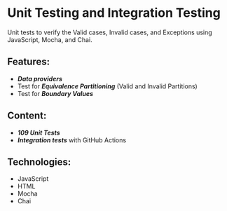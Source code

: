 # Unit Testing and Integration Testing
Unit tests to verify the Valid cases, Invalid cases, and Exceptions using JavaScript, Mocha, and Chai.

## Features:
- ***Data providers***
- Test for ***Equivalence Partitioning*** (Valid and Invalid Partitions)
- Test for ***Boundary Values***

## Content:
- ***109 Unit Tests***
- ***Integration tests*** with GitHub Actions

## Technologies:
- JavaScript
- HTML
- Mocha
- Chai
